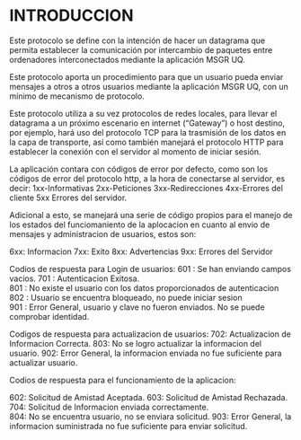 # INTRODUCCION

Este protocolo se define con la intención de hacer un datagrama que permita establecer 
la comunicación por intercambio de paquetes entre ordenadores interconectados mediante 
la aplicación MSGR UQ.

Este protocolo aporta un procedimiento para que un usuario pueda enviar mensajes a otros
a otros usuarios mediante la aplicación MSGR UQ, con un mínimo de   mecanismo de 
protocolo.

Este protocolo utiliza a su vez protocolos de redes locales, para llevar el datagrama a un
próximo escenario en internet (“Gateway”) o host destino, por ejemplo, hará uso del protocolo TCP
para la trasmisión de los datos en la capa de transporte, así como también manejará el
protocolo HTTP para establecer la conexión con el servidor al momento de iniciar sesión.

La aplicación contara con códigos de error por defecto, como son los códigos de error 
del protocolo http, a la hora de conectarse al servidor, es decir: 
1xx-Informativas
2xx-Peticiones
3xx-Redirecciones
4xx-Errores del cliente
5xx Errores del servidor.

Adicional a esto, se manejará una serie de código propios para el manejo 
de los estados del funciomaniento de la aplocacion en cuanto al envio de mensajes 
y administracion de usuarios, estos son:

6xx: Informacion
7xx: Exito 
8xx: Advertencias
9xx: Errores del Servidor
	
Codios de respuesta para Login de usuarios:	
601 : Se han enviando campos vacios.
701 : Autenticacion Exitosa.	
801 : No existe el usuario con los datos proporcionados de autenticacion	
802 : Usuario se encuentra bloqueado, no puede iniciar sesion		
901 : Error General, usuario y clave no fueron enviados. No se puede comprobar identidad.
	
Codigos de respuesta para actualizacion de usuarios:
702: Actualizacion de Informacion Correcta.	
803: No se logro actualizar la informacion del usuario.
902: Error General, la informacion enviada no fue suficiente para actualizar usuario.  
	
Codios de respuesta para el funcionamiento de la aplicacion:
	
602: Solicitud de Amistad Aceptada.
603: Solicitud de Amistad Rechazada.	
704: Solicitud de Informacion enviada correctamente.	
804: No se encuentra usuario, no se enviara solicitud.
903: Error General, la informacion suministrada no fue suficiente para enviar solicitud.
